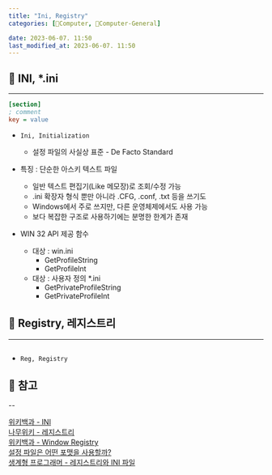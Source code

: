 ```yaml
---
title: "Ini, Registry"
categories: [💫Computer, 🌚Computer-General]

date: 2023-06-07. 11:50
last_modified_at: 2023-06-07. 11:50
---
```


## 💫 INI, *.ini

---

```ini
[section]
; comment
key = value
```

- `Ini, Initialization`
  - 설정 파일의 사실상 표준 - De Facto Standard

- 특징 : 단순한 아스키 텍스트 파일
  - 일반 텍스트 편집기(Like 메모장)로 조회/수정 가능
  - .ini 확장자 형식 뿐만 아니라 .CFG, .conf, .txt 등을 쓰기도
  - Windows에서 주로 쓰지만, 다른 운영체제에서도 사용 가능
  - 보다 복잡한 구조로 사용하기에는 분명한 한계가 존재

- WIN 32 API 제공 함수
  - 대상 : win.ini
    - GetProfileString
    - GetProfileInt
  - 대상 : 사용자 정의 *.ini
    - GetPrivateProfileString
    - GetPrivateProfileInt

## 💫 Registry, 레지스트리

---

```reg

```

- `Reg, Registry`

## 💫 참고

--

[위키백과 - INI](https://ko.wikipedia.org/wiki/INI_%ED%8C%8C%EC%9D%BC)  
[나무위키 - 레지스트리](https://namu.wiki/w/%EB%A0%88%EC%A7%80%EC%8A%A4%ED%8A%B8%EB%A6%AC)  
[위키백과 - Window Registry](https://ko.wikipedia.org/wiki/%EC%9C%88%EB%8F%84%EC%9A%B0_%EB%A0%88%EC%A7%80%EC%8A%A4%ED%8A%B8%EB%A6%AC)  
[설정 파일은 어떤 포맷을 사용할까?](https://www.morenice.kr/222)  
[생계형 프로그래머 - 레지스트리와 INI 파일](https://blog.naver.com/ljc8808/220404118290?viewType=pc)  

